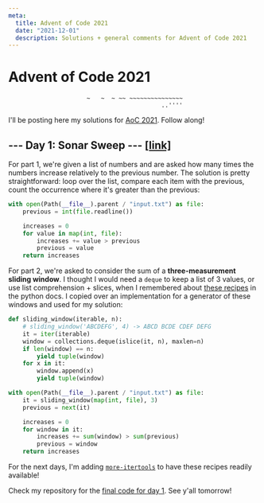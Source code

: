 ```yaml
---
meta:
  title: Advent of Code 2021
  date: "2021-12-01"
  description: Solutions + general comments for Advent of Code 2021
---
```


# Advent of Code 2021

```
                      ~   ~  ~ ~~ ~~~~~~~~~~~~~~~
                                           ..''''
```

I'll be posting here my solutions for [AoC 2021](https://adventofcode). Follow along!

## --- Day 1: Sonar Sweep --- [[link]](https://adventofcode.com/2021/day/1)

For part 1, we're given a list of numbers and are asked how many times the numbers increase relatively to the previous number. The solution is pretty straightforward: loop over the list, compare each item with the previous, count the occurrence where it's greater than the previous:

```python
with open(Path(__file__).parent / "input.txt") as file:
    previous = int(file.readline())

    increases = 0
    for value in map(int, file):
        increases += value > previous
        previous = value
    return increases
```

For part 2, we're asked to consider the sum of a **three-measurement sliding window**. I thought I would need a `deque` to keep a list of 3 values, or use list comprehension + slices, when I remembered about [these recipes](https://docs.python.org/3/library/itertools.html#itertools-recipes) in the python docs. I copied over an implementation for a generator of these windows and used for my solution:

```python
def sliding_window(iterable, n):
    # sliding_window('ABCDEFG', 4) -> ABCD BCDE CDEF DEFG
    it = iter(iterable)
    window = collections.deque(islice(it, n), maxlen=n)
    if len(window) == n:
        yield tuple(window)
    for x in it:
        window.append(x)
        yield tuple(window)

with open(Path(__file__).parent / "input.txt") as file:
    it = sliding_window(map(int, file), 3)
    previous = next(it)

    increases = 0
    for window in it:
        increases += sum(window) > sum(previous)
        previous = window
    return increases
```

For the next days, I'm adding [`more-itertools`](https://pypi.org/project/more-itertools/) to have these recipes readily available!

Check my repository for the [final code for day 1](https://github.com/rbusquet/advent-of-code/blob/main/2021/01/day1.py). See y'all tomorrow!
